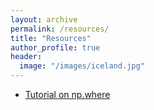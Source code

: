 ```yaml
---
layout: archive
permalink: /resources/
title: "Resources"
author_profile: true
header:
  image: "/images/iceland.jpg"
---
```


+ [Tutorial on np.where](resources/np.where)
